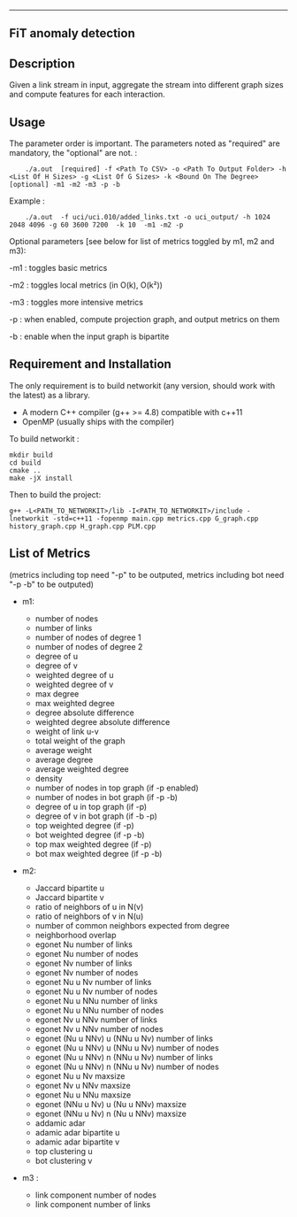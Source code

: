 ---------------------
FiT anomaly detection
---------------------

Description
-----------

Given a link stream in input, aggregate the stream into different graph sizes and compute features for each interaction.

Usage
-----

The parameter order is important.
The parameters noted as "required" are mandatory, the "optional"  are not.
: 
```
    ./a.out  [required] -f <Path To CSV> -o <Path To Output Folder> -h <List Of H Sizes> -g <List Of G Sizes> -k <Bound On The Degree> [optional] -m1 -m2 -m3 -p -b
```

Example :
```
    ./a.out  -f uci/uci.010/added_links.txt -o uci_output/ -h 1024 2048 4096 -g 60 3600 7200  -k 10  -m1 -m2 -p
```

Optional parameters [see below for list of metrics toggled by m1, m2 and m3): 

-m1 : toggles basic metrics

-m2 : toggles local metrics (in O(k), O(k²))

-m3 : toggles more intensive metrics

-p : when enabled, compute projection graph, and output metrics on them

-b : enable when the input graph is bipartite

Requirement and Installation
----------------------------

The only requirement is to build networkit (any version, should work with the latest) as a library.

- A modern C++ compiler (g++ >= 4.8) compatible with c++11
- OpenMP (usually ships with the compiler)

To build networkit : 

```
mkdir build
cd build
cmake ..
make -jX install
```

Then to build the project: 

```
g++ -L<PATH_TO_NETWORKIT>/lib -I<PATH_TO_NETWORKIT>/include -lnetworkit -std=c++11 -fopenmp main.cpp metrics.cpp G_graph.cpp history_graph.cpp H_graph.cpp PLM.cpp

```

List of Metrics
---------------
(metrics including top need "-p" to be outputed, metrics including bot need "-p -b" to be outputed)
* m1: 
    * number of nodes
    * number of links
    * number of nodes of degree 1
    * number of nodes of degree 2
    * degree of u
    * degree of v
    * weighted degree of u
    * weighted degree of v
    * max degree
    * max weighted degree
    * degree absolute difference
    * weighted degree absolute difference
    * weight of link u-v
    * total weight of the graph
    * average weight
    * average degree
    * average weighted degree
    * density
    * number of nodes in top graph (if -p enabled)
    * number of nodes in bot graph (if -p -b)
    * degree of u in top graph (if -p)
    * degree of v in bot graph (if -b -p)
    * top weighted degree (if -p)
    * bot weighted degree (if -p -b)
    * top max weighted degree (if -p)
    * bot max weighted degree (if -p -b)

* m2:
    * Jaccard bipartite u
    * Jaccard bipartite v
    * ratio of neighbors of u in N(v)
    * ratio of neighbors of v in N(u)
    * number of common neighbors expected from degree
    * neighborhood overlap
    * egonet Nu number of links
    * egonet Nu number of nodes
    * egonet Nv number of links
    * egonet Nv number of nodes
    * egonet Nu u Nv number of links
    * egonet Nu u Nv number of nodes
    * egonet Nu u NNu number of links
    * egonet Nu u NNu number of nodes
    * egonet Nv u NNv number of links
    * egonet Nv u NNv  number of nodes
    * egonet (Nu u NNv) u (NNu u Nv) number of links
    * egonet (Nu u NNv) u (NNu u Nv) number of nodes
    * egonet (Nu u NNv) n (NNu u Nv) number of links
    * egonet (Nu u NNv) n (NNu u Nv) number of nodes
    * egonet Nu u Nv maxsize
    * egonet Nv u NNv maxsize
    * egonet Nu u NNu maxsize
    * egonet (NNu u Nv) u (Nu u NNv) maxsize
    * egonet (NNu u Nv) n (Nu u NNv) maxsize
    * addamic adar
    * adamic adar bipartite u 
    * adamic adar bipartite v
    * top clustering u
    * bot clustering v
* m3 : 
    * link component number of nodes
    *  link component number of links



    
